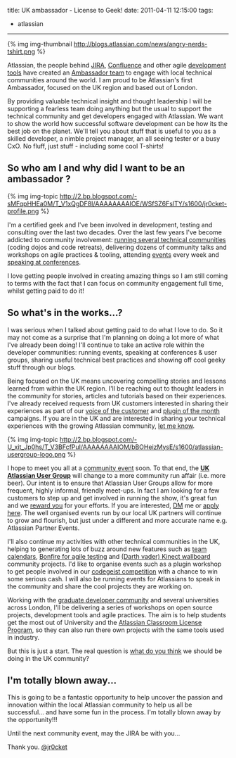 title: UK ambassador - License to Geek!
date: 2011-04-11 12:15:00
tags: 
- atlassian
---

{% img img-thumbnail http://blogs.atlassian.com/news/angry-nerds-tshirt.png %}

Atlassian, the people behind [JIRA](http://www.atlassian.com/software/jira/), [Confluence](http://www.atlassian.com/software/confluence/) and other agile [development tools](http://www.atlassian.com/software/development-tools.jsp) have created an [Ambassador team](http://blogs.atlassian.com/news/2010/11/recruiting-europe-hiring-atlassian-ambassadors-evangelist.html) to  engage with local technical communities around the world. I am proud to  be Atlassian's first Ambassador, focused on the UK region and based out of London.

<!-- more -->

By providing valuable technical insight and thought leadership I will be supporting a fearless team doing anything  but the usual to support the technical community and get developers engaged with Atlassian. We want to show the world how successful software development can be how its the best job on the planet. We'll tell you  about stuff that is useful to you as a skilled developer, a nimble  project manager, an all seeing tester or a busy CxO. No fluff, just stuff - including some cool T-shirts!

## So who am I and why did I want to be an ambassador ?

{% img img-topic http://2.bp.blogspot.com/-sMFqpHHEa0M/T_V1xQgDF8I/AAAAAAAAIOE/WSfSZ6FslTY/s1600/jr0cket-profile.png %}  

I'm  a certified geek and I've been involved in development, testing and  consulting over the last two decades. Over the last few years I've  become addicted to community involvement: [running several technical communities](http://john.jr0cket.co.uk/community) (coding  dojos and code retreats), delivering dozens of community talks and  workshops on agile practices &amp; tooling, attending [events](http://john.jr0cket.co.uk/public-calendar) every week and [speaking at conferences](http://weblogs.java.net/blog/editor/archive/2011/04/13/clojure-repl-introduced-jax-london-try-clojureorg).

I  love getting people involved in creating amazing things so I am still  coming to terms with the fact that I can focus on community engagement full time, whilst getting paid to do it!

## So what's in the works...?

I  was serious when I talked about getting paid to do what I love to do.  So it may not come as a surprise that I'm planning on doing a lot more  of what I've already been doing! I'll continue to take an active role  within the developer communities: running events, speaking at  conferences &amp; user groups, sharing useful technical best practices  and showing off cool geeky stuff through our blogs.

Being focused  on the UK means uncovering compelling stories and lessons learned from  within the UK region. I'll be reaching out to thought leaders in the  community for stories, articles and tutorials based on their  experiences. I've already received requests from UK customers interested  in sharing their experiences as part of our [voice of the customer](http://blogs.atlassian.com/mt/mt-search.cgi?blog_id=7&amp;tag=plugin%20of%20the%20month&amp;limit=20) and [plugin of the month](http://blogs.atlassian.com/mt/mt-search.cgi?blog_id=7&amp;tag=plugin%20of%20the%20month&amp;limit=20) campaigns. If you are in the UK and are interested in sharing your technical experiences with the growing Atlassian community, [let me know](http://twitter.com/#%21/JR0cket).

{% img img-topic http://2.bp.blogspot.com/-U_xit_Jp0hs/T_V3BFcfPuI/AAAAAAAAIOM/bBOHeizMysE/s1600/atlassian-usergroup-logo.png %}

I hope to meet you all at a [community event](http://john.jr0cket.co.uk/public-calendar) soon. To that end, the [**UK Atlassian User Group**](http://www.facebook.com/pages/UK-Atlassian-User-Group/105161882911735) will  change to a more community run affair (i.e. more beer). Our intent is  to ensure that Atlassian User Groups allow for more frequent, highly  informal, friendly meet-ups. In fact I am looking for a few customers to  step up and get involved in running the show, it's great fun and we [reward you](http://confluence.atlassian.com/display/AUG/Benefits%20&amp;%20Resources) for your efforts. If you are interested, [DM](http://twitter.com/#!/jr0cket) me or [apply here](http://confluence.atlassian.com/display/AUG/Start%20a%20New%20AUG).  The well organised events run by our local UK partners will continue to  grow and flourish, but just under a different and more accurate name  e.g. Atlassian Partner Events.

I'll also continue  my activities with other technical communities in the UK, helping to  generating lots of buzz around new features such as [team calendars](http://www.atlassian.com/en/software/confluence-team-calendars), [Bonfire for agile testing](http://www.atlassian.com/en/software/bonfire) and [(Darth vader) Kinect wallboard](http://summit.atlassian.com/archives/plugin-devs/kinecting-with-greenhopper) community projects. I'd like to organise events such as a plugin workshop to get people involved in our [codegeist competition](http://codegeist.atlassian.com/) with  a chance to win some serious cash. I will also be running events for  Atlassians to speak in the community and share the cool projects they  are working on.

Working with the [graduate developer community](http://www.grad-dc.co.uk/) and  several universities across London, I'll be delivering a series of  workshops on open source projects, development tools and agile  practices. The aim is to help students get the most out of University  and the [Atlassian Classroom License Program](http://www.atlassian.com/classroom/), so they can also run there own projects with the same tools used in industry.

But this is just a start. The real question is [what do you think](http://twitter.com/#%21/JR0cket) we should be doing in the UK community?

## I'm totally blown away...

This  is going to be a fantastic opportunity to help uncover the passion and  innovation within the local Atlassian community to help us all be  successful... and have some fun in the process. I'm totally blown away  by the opportunity!!!

Until the next community event, may the JIRA be with you...

Thank you.
[@jr0cket](https://twitter.com/jr0cket)
